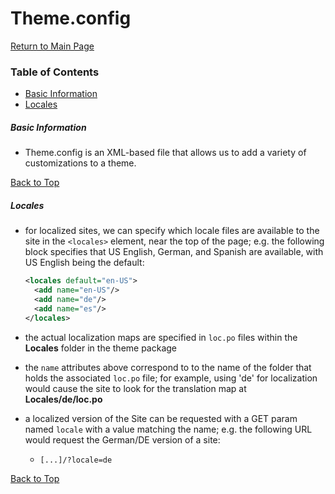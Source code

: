 # Theme.config

[Return to Main Page](https://github.com/reg-support/reg-dev-guide/blob/master/README.md)

### <a name="top">Table of Contents

- [Basic Information](#1)
- [Locales](#2)


##### <a name="1"></a>Basic Information

- Theme.config is an XML-based file that allows us to add a variety of customizations to a theme.

[Back to Top](#top)
##### <a name="2"></a>Locales

- for localized sites, we can specify which locale files are available to the site in the `<locales>` element, near the top of the page; e.g. the following block specifies that US English, German, and Spanish are available, with US English being the default:

  ```xml
  <locales default="en-US">
    <add name="en-US"/>
    <add name="de"/>
    <add name="es"/>
  </locales>
  ```

- the actual localization maps are specified in `loc.po` files within the **Locales** folder in the theme package
- the `name` attributes above correspond to to the name of the folder that holds the associated `loc.po` file; for example, using 'de' for localization would cause the site to look for the translation map at **Locales/de/loc.po**
- a localized version of the Site can be requested with a GET param named `locale` with a value matching the name; e.g. the following URL would request the German/DE version of a site:
  + `[...]/?locale=de`

[Back to Top](#top)
